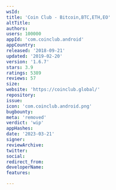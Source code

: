 ```yaml
---
wsId: 
title: 'Coin Club - Bitcoin,BTC,ETH,EO'
altTitle: 
authors: 
users: 100000
appId: 'com.coinclub.android'
appCountry: 
released: '2018-09-21'
updated: '2019-02-20'
version: '1.6.7'
stars: 3.9
ratings: 5389
reviews: 57
size: 
website: 'https://coinclub.global/'
repository: 
issue: 
icon: 'com.coinclub.android.png'
bugbounty: 
meta: 'removed'
verdict: 'wip'
appHashes: 
date: '2023-03-21'
signer: 
reviewArchive: 
twitter: 
social: 
redirect_from: 
developerName: 
features: 

---
```


